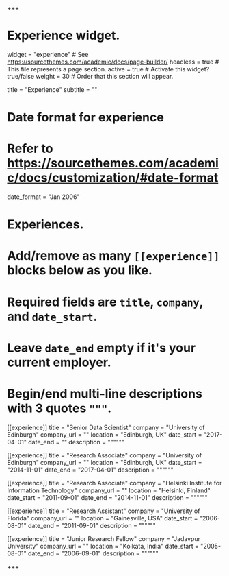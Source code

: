+++
# Experience widget.
widget = "experience"  # See https://sourcethemes.com/academic/docs/page-builder/
headless = true  # This file represents a page section.
active = true  # Activate this widget? true/false
weight = 30  # Order that this section will appear.

title = "Experience"
subtitle = ""

# Date format for experience
#   Refer to https://sourcethemes.com/academic/docs/customization/#date-format
date_format = "Jan 2006"

# Experiences.
#   Add/remove as many `[[experience]]` blocks below as you like.
#   Required fields are `title`, `company`, and `date_start`.
#   Leave `date_end` empty if it's your current employer.
#   Begin/end multi-line descriptions with 3 quotes `"""`.
[[experience]]
  title = "Senior Data Scientist"
  company = "University of Edinburgh"
  company_url = ""
  location = "Edinburgh, UK"
  date_start = "2017-04-01"
  date_end = ""
  description = """"""

[[experience]]
  title = "Research Associate"
  company = "University of Edinburgh"
  company_url = ""
  location = "Edinburgh, UK"
  date_start = "2014-11-01"
  date_end = "2017-04-01"
  description = """"""

[[experience]]
  title = "Research Associate"
  company = "Helsinki Institute for Information Technology"
  company_url = ""
  location = "Helsinki, Finland"
  date_start = "2011-09-01"
  date_end = "2014-11-01"
  description = """"""

[[experience]]
  title = "Research Assistant"
  company = "University of Florida"
  company_url = ""
  location = "Gainesville, USA"
  date_start = "2006-08-01"
  date_end = "2011-09-01"
  description = """"""

[[experience]]
  title = "Junior Research Fellow"
  company = "Jadavpur University"
  company_url = ""
  location = "Kolkata, India"
  date_start = "2005-08-01"
  date_end = "2006-09-01"
  description = """"""

+++
